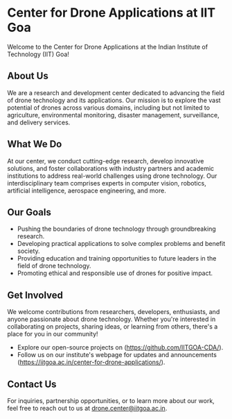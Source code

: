 # Center for Drone Applications at IIT Goa

Welcome to the Center for Drone Applications at the Indian Institute of Technology (IIT) Goa!

## About Us

We are a research and development center dedicated to advancing the field of drone technology and its applications. Our mission is to explore the vast potential of drones across various domains, including but not limited to agriculture, environmental monitoring, disaster management, surveillance, and delivery services.

## What We Do

At our center, we conduct cutting-edge research, develop innovative solutions, and foster collaborations with industry partners and academic institutions to address real-world challenges using drone technology. Our interdisciplinary team comprises experts in computer vision, robotics, artificial intelligence, aerospace engineering, and more.

## Our Goals

- Pushing the boundaries of drone technology through groundbreaking research.
- Developing practical applications to solve complex problems and benefit society.
- Providing education and training opportunities to future leaders in the field of drone technology.
- Promoting ethical and responsible use of drones for positive impact.

## Get Involved

We welcome contributions from researchers, developers, enthusiasts, and anyone passionate about drone technology. Whether you're interested in collaborating on projects, sharing ideas, or learning from others, there's a place for you in our community!

- Explore our open-source projects on (https://github.com/IITGOA-CDA/).
- Follow us on our institute's webpage for updates and announcements (https://iitgoa.ac.in/center-for-drone-applications/).

## Contact Us

For inquiries, partnership opportunities, or to learn more about our work, feel free to reach out to us at [drone.center@iitgoa.ac.in](drones.center@iitgoa.ac.in).
